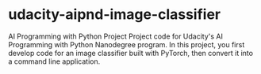 # udacity-aipnd-image-classifier
AI Programming with Python Project  Project code for Udacity's AI Programming with Python Nanodegree program. In this project, you first develop code for an image classifier built with PyTorch,  then convert it into a command line application.
